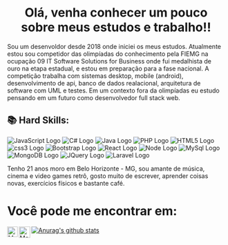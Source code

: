 
# <center> Olá, venha conhecer um pouco sobre meus estudos e trabalho!! </center>
Sou um desenvoldor desde 2018 onde iniciei os meus estudos. Atualmente estou sou competidor das olimpíadas do conhecimento pela FIEMG na ocupação 09 IT Software Solutions for Business 
onde fui medalhista de ouro na etapa estadual, e estou em preparação para a fase nacional. A competição trabalha com sistemas desktop, mobile (android), desenvolvimento de api,
banco de dados realacional, arquitetura de software com UML e testes. Em um contexto fora da olimpíadas eu estudo pensando em um futuro como desenvolvedor full stack web. 


## 📚 Hard Skills:

   <img src="https://img.shields.io/badge/javascript%20-%23323330.svg?&style=for-the-badge&logo=javascript&logoColor=%23F7DF1E" alt="JavaScript Logo"> 
   <img src="https://img.shields.io/badge/c%20sharp-%23239120.svg?&style=flat-square&logo=c%20sharp&logoColor=white" alt="C# Logo">  
   <img src="https://img.shields.io/badge/java-%23ED8B00.svg?&style=for-the-badge&logo=java&logoColor=white" alt="Java Logo">  
   <img src="https://img.shields.io/badge/php-%23777BB4.svg?&style=for-the-badge&logo=php&logoColor=white" alt="PHP Logo">  
   <img src="https://img.shields.io/badge/html5%20-%23E34F26.svg?&style=for-the-badge&logo=html5&logoColor=white" alt="HTML5 Logo">  
   <img src="https://img.shields.io/badge/css3%20-%231572B6.svg?&style=for-the-badge&logo=css3&logoColor=white" alt="css3 Logo">  
   <img src="https://img.shields.io/badge/bootstrap%20-%23563D7C.svg?&style=for-the-badge&logo=bootstrap&logoColor=white" alt="Bootstrap Logo">  
   <img src="https://img.shields.io/badge/react%20-%2320232a.svg?&style=for-the-badge&logo=react&logoColor=%2361DAFB" alt="React Logo">  
   <img src="https://img.shields.io/badge/node.js%20-%2343853D.svg?&style=for-the-badge&logo=node.js&logoColor=white" alt="Node Logo">  
   <img src="https://img.shields.io/badge/mysql-%2300f.svg?&style=for-the-badge&logo=mysql&logoColor=white" alt="MySql Logo">  
   <img src="https://img.shields.io/badge/MongoDB-%234ea94b.svg?&style=for-the-badge&logo=mongodb&logoColor=white" alt="MongoDB Logo">  
   <img src="https://img.shields.io/badge/jquery%20-%230769AD.svg?&style=for-the-badge&logo=jquery&logoColor=white" alt="JQuery Logo">   
   <img src="https://img.shields.io/badge/laravel%20-%23FF2D20.svg?&style=for-the-badge&logo=laravel&logoColor=white" alt="Laravel Logo">  


Tenho 21 anos moro em Belo Horizonte - MG, sou amante de música, cinema e video games retrô, gosto muito de escrever, aprender coisas novas, exercícios físicos e bastante café.


  # Você pode me encontrar em:
  <a href="https://www.linkedin.com/in/mauricioml04/">
  <img align="left" alt="Maurício Lacerda - Linkedin" width="24px" src="https://github.com/TheDudeThatCode/TheDudeThatCode/blob/master/Assets/Linkedin.svg" />
</a><a href="mailto:mauricio.lacerdam@gmail.com">
  <img align="left" alt="Maurício Lacerda - Gmail" width="26px" src="https://github.com/TheDudeThatCode/TheDudeThatCode/blob/master/Assets/Gmail.svg" />
</a>

[![Anurag's github stats](https://github-readme-stats.vercel.app/api?username=mauricioFe&show_icons=true&theme=dark)](https://github.com/meuricioFe/github-readme-stats)




